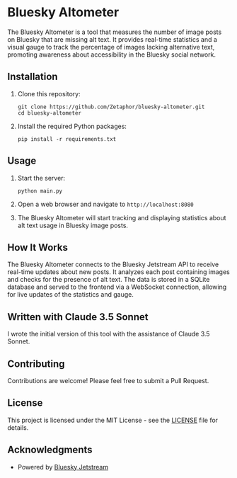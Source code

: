 # Bluesky Altometer

The Bluesky Altometer is a tool that measures the number of image posts on Bluesky that are missing alt text. It provides real-time statistics and a visual gauge to track the percentage of images lacking alternative text, promoting awareness about accessibility in the Bluesky social network.

## Installation

1. Clone this repository:
   ```
   git clone https://github.com/Zetaphor/bluesky-altometer.git
   cd bluesky-altometer
   ```

2. Install the required Python packages:
   ```
   pip install -r requirements.txt
   ```

## Usage

1. Start the server:
   ```
   python main.py
   ```

2. Open a web browser and navigate to `http://localhost:8080`

3. The Bluesky Altometer will start tracking and displaying statistics about alt text usage in Bluesky image posts.

## How It Works

The Bluesky Altometer connects to the Bluesky Jetstream API to receive real-time updates about new posts. It analyzes each post containing images and checks for the presence of alt text. The data is stored in a SQLite database and served to the frontend via a WebSocket connection, allowing for live updates of the statistics and gauge.

## Written with Claude 3.5 Sonnet

I wrote the initial version of this tool with the assistance of Claude 3.5 Sonnet.

## Contributing

Contributions are welcome! Please feel free to submit a Pull Request.

## License

This project is licensed under the MIT License - see the [LICENSE](LICENSE) file for details.

## Acknowledgments

- Powered by [Bluesky Jetstream](https://docs.bsky.app/blog/jetstream)
